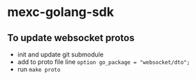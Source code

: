 # mexc-golang-sdk

## To update websocket protos
 - init and update git submodule
 - add to proto file line `option go_package = "websocket/dto";`
 - run `make proto`